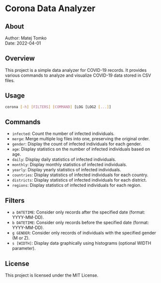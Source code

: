 # Corona Data Analyzer

## About
Author: Matej Tomko  
Date: 2022-04-01  

## Overview
This project is a simple data analyzer for COVID-19 records. It provides various commands to analyze and visualize COVID-19 data stored in CSV files.

## Usage
```bash
corona [-h] [FILTERS] [COMMAND] [LOG [LOG2 [...]]
```

## Commands
- `infected`: Count the number of infected individuals.  
- `merge`: Merge multiple log files into one, preserving the original order.  
- `gender`: Display the count of infected individuals for each gender.  
- `age`: Display statistics on the number of infected individuals based on age.  
- `daily`: Display daily statistics of infected individuals.  
- `monthly`: Display monthly statistics of infected individuals.  
- `yearly`: Display yearly statistics of infected individuals.  
- `countries`: Display statistics of infected individuals for each country.  
- `districts`: Display statistics of infected individuals for each district.  
- `regions`: Display statistics of infected individuals for each region.

## Filters
- `a DATETIME`: Consider only records after the specified date (format: YYYY-MM-DD).  
- `b DATETIME`: Consider only records before the specified date (format: YYYY-MM-DD).  
- `g GENDER`: Consider only records of individuals with the specified gender (M or Z).  
- `s [WIDTH]`: Display data graphically using histograms (optional WIDTH parameter).

## License
This project is licensed under the MIT License.

